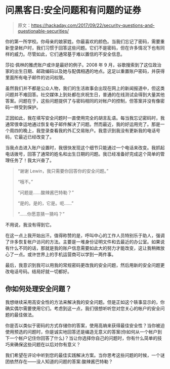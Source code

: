 # 问黑客日:安全问题和有问题的证券

> 原文：<https://hackaday.com/2017/09/22/security-questions-and-questionable-securities/>

你的第一所学校。你母亲的娘家姓。你最喜欢的颜色。当我们忘记了密码，需要重新登录帐户时，我们习惯于回答这些问题。它们不是密码，但在许多情况下也有同样的威力。尽管如此，它们通常基于难以置信的不安全信息。

莎拉·佩林的雅虎账户或许是最好的例子。2008 年 9 月，谷歌搜索到了这位政治家的出生日期、邮政编码以及她与配偶相遇的地点。这足以重置账户密码，并获得里面所有电子邮件的访问权限。

虽然我们并不都是公众人物，我们的生活故事会出现在网上的新闻报道中，但这类问题并不难回答。社交媒体上到处都在庆祝生日，普通的在线测试会得到大量其他答案。问题在于，这些问题提供了与密码相同的对帐户的控制，但答案并没有像密码一样受到保护。

正因如此，我在填写安全问题时一直使用完全的胡言乱语。每当我忘记密码时，我通常很幸运地通过恢复电子邮件解决了问题。然而最近，我的好运用完了。那是一个周四的晚上，我登录查看我的外汇交易账户。我意识到我没有更新我的电话号码，它最近已经改变了。

当我点击进入账户设置时，我很快发现这个细节只能通过一个电话来改变。我抓起电话拨号，回答了通常的姓名和出生日期的问题。我已经准备好完成这个简单的管理任务了！我太兴奋了。

> “谢谢 Lewin，我只需要你回答你的安全问题。”
> 
> “哦不。”
> 
> “问题是……酸辣酱巴特勒？”
> 
> “是的。是的，它是。呃……”
> 
> “……你愿意猜一猜吗？”

不用说，我没有得到它。

在这一点上我开始出汗。值得称赞的是，呼叫中心的工作人员特别乐于助人，强调了许多恢复帐户访问的方法。主要是一堆身份证明文件和去最近的办公室。如果说有什么不同的话，那就是我的账户信息需要如此大的努力才能改变，这让我稍微放心了一点。或许世界上的手机运营商可以学到一两件事。

最后，我意识到我可以用我的常规密码更改我的安全问题，然后用新的安全问题更改电话号码。结局好就一切都好。

## 你如何处理安全问题？

我想继续采用高安全性的方法来解决我的安全问题。但是正如这个轶事显示的，你确实偶尔需要使用它们。考虑到这一点，我们很想听听您对您关心的帐户的安全问题的最佳做法。

你是否以类似于密码的方式存储你的答案，使用高熵来获得最佳安全性？当你被迫使用预选的问题时，你是诚实地回答还是编造无意义的答案(你如何从一个帐户到下一个帐户记住你回答了什么)？当让你选择你自己的问题时，你有什么简单的技巧来确保这些问题在以后对你有意义？

我们希望在评论中听到您的最佳实践解决方案。当你思考这些问题的时候，一个谜团依然存在——没人知道的问题的答案:酸辣酱巴特勒？